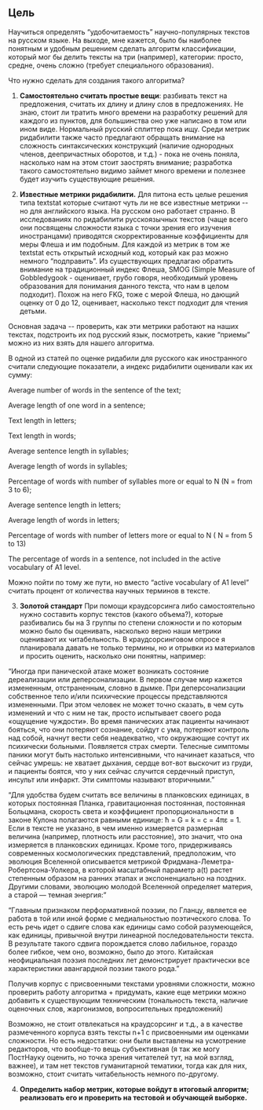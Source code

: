 ## Цель 
Научиться определять “удобочитаемость” научно-популярных текстов на русском языке. На выходе, мне кажется, было бы наиболее понятным и удобным решением сделать алгоритм классификации, который мог бы делить тексты на три (например), категории: просто, средне, очень сложно (требует специального образования).

Что нужно сделать для создания такого алгоритма?

1) **Самостоятельно считать простые вещи**: разбивать текст на предложения, считать их длину и длину слов в предложениях. 
Не знаю, стоит ли тратить много времени на разработку решений для каждого из пунктов, для большинства оно уже написано в том или ином виде. Нормальный русский сплиттер пока ищу. Среди метрик ридабилити также часто предлагают обращать внимание на сложность синтаксических конструкций (наличие однородных членов, деепричастных оборотов, и т.д.) - пока не очень поняла, насколько нам на этом стоит заострять внимание; разработка такого самостоятельно видимо займет много времени и полезнее будет изучить существующие решения.

2) **Известные метрики ридабилити.** Для питона есть целые решения типа textstat которые считают чуть ли не все известные метрики -- но для английского языка. На русском оно работает странно. В исследованиях по ридабилити русскоязычных текстов (чаще всего они посвящены сложности языка с точки зрения его изучения иностранцами) приводятся скорректированные коэффициенты для меры Флеша и им подобным. Для каждой из метрик в том же textstat есть открытый исходный код, который как раз можно немного “подправить”. Из существующих предлагаю обратить внимание на традиционный индекс Флеша, SMOG (Simple Measure of Gobbledygook - оценивает, грубо говоря, необходимый уровень образования для понимания данного текста, что нам в целом подходит). Похож на него FKG, тоже с мерой Флеша, но дающий оценку от 0 до 12, оценивает, насколько текст подходит для чтения детьми. 

Основная задача  -- проверить, как эти метрики работают на наших текстах, подстроить их под русский язык, посмотреть, какие “приемы” можно из них взять для нашего алгоритма.

В одной из статей по оценке ридабили для русского как иностранного считали следующие показатели, а индекс ридабилити оценивали как их сумму: 

Average number of words in the sentence of the text; 

Average length of one word in a sentence;

Text length in letters;

Text length in words; 

Average sentence length in syllables; 

Average length of words in syllables; 

Percentage of words with number of syllables more or equal to N (N = from 3 to 6); 

Average sentence length in letters;  

Average length of words in letters;

Percentage of words with number of letters more or equal to N ( N =  from 5 to 13)

The percentage of words in a sentence, not included in the active vocabulary of A1 level.

Можно пойти по тому же пути, но вместо “active vocabulary of A1 level” считать процент от количества научных терминов в тексте.

3) **Золотой стандарт**
При помощи краудсорсинга либо самостоятельно нужно составить корпус текстов (какого объема?), которые разбивались бы на 3 группы по степени сложности и по которым можно было бы оценивать, насколько верно наши метрики оценивают их читабельность. 
В краудсорсинговом опросе я планировала давать не только термины, но и отрывки из материалов и просить оценить, насколько они понятны, например:

“Иногда при панической атаке может возникать состояние дереализации или деперсонализации. В первом случае мир кажется измененным, отстраненным, словно в дымке. При деперсонализации собственное тело и/или психические процессы представляются измененными. При этом человек не может точно сказать, в чем суть изменений и что с ним не так, просто испытывает своего рода «ощущение чуждости».
Во время панических атак пациенты начинают бояться, что они потеряют сознание, сойдут с ума, потеряют контроль над собой, начнут вести себя неадекватно, что окружающие сочтут их психически больными. Появляется страх смерти. Телесные симптомы паники могут быть настолько интенсивными, что начинает казаться, что сейчас умрешь: не хватает дыхания, сердце вот-вот выскочит из груди, и пациенты боятся, что у них сейчас случится сердечный приступ, инсульт или инфаркт. Эти симптомы называют вторичными.”

“Для удобства будем считать все величины в планковских единицах, в которых постоянная Планка, гравитационная постоянная, постоянная Больцмана, скорость света и коэффициент пропорциональности в законе Кулона полагаются равными единице: ħ = G = k = c = 4πε = 1. Если в тексте не указано, в чем именно измеряется размерная величина (например, плотность или расстояние), это значит, что она измеряется в планковских единицах. Кроме того, придерживаясь современных космологических представлений, предположим, что эволюция Вселенной описывается метрикой Фридмана-Леметра-Робертсона-Уолкера, в которой масштабный параметр a(t) растет степенным образом на ранних этапах и экспоненциально на поздних. Другими словами, эволюцию молодой Вселенной определяет материя, а старой — темная энергия:”


“Главным признаком перформативной поэзии, по Гланцу, является ее работа в той или иной форме с медиальностью поэтического слова. То есть речь идет о сдвиге слова как единицы само собой разумеющейся, как единицы, привычной внутри линеарной последовательности текста. В результате такого сдвига порождается слово лабильное, гораздо более гибкое, чем оно, возможно, было до этого. Китайская неофициальная поэзия последних лет демонстрирует практически все характеристики авангардной поэзии такого рода.”


Получив корпус с присвоенными текстами уровнями сложности, можно проверить работу алгоритма + придумать, какие еще метрики можно добавить к существующим техническим (тональность текста, наличие оценочных слов, жаргонизмов, вопросительных предложений)

Возможно, не стоит отвлекаться на краудсорсинг и т.д., а в качестве размеченного корпуса взять тексты n+1 с присвоенными им оценками сложности. Но есть недостатки: они были выставлены на усмотрение редакторов, что вообще-то вещь субъективная (я так же могу ПостНауку оценить, но точка зрения читателей тут, на мой взгляд, важнее), и там нет текстов гуманитарной тематики, тогда как для них, возможно, стоит считать читабельность немного по-другому. 

4) **Определить набор метрик, которые войдут в итоговый алгоритм; реализовать его и проверить на тестовой и обучающей выборке.** 
